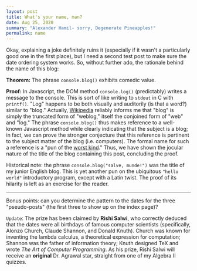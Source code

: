 ```yaml
---
layout: post
title: What's your name, man?
date: Aug 25, 2020
summary: "Alexander Hamil- sorry, Degenerate Pineapples!"
permalink: name
---
```


Okay, explaining a joke definitely ruins it (especially if it wasn't a particularly good one in the first place), but I need a second test post to make sure the date ordering system works. So, without further ado, the rationale behind the name of this blog:

**Theorem:** The phrase `console.blog()` exhibits comedic value.

**Proof:** In Javascript, the DOM method `console.log()` (predictably) writes a message to the console. This is sort of like writing to `stdout` in C with `printf()`. "Log" happens to be both visually and auditorily (is that a word?) similar to "blog." Actually, [Wikipedia](https://en.wikipedia.org/wiki/Blog) reliably informs me that "blog" is simply the truncated form of "weblog," itself the conjoined form of "web" and "log." The phrase `console.blog()` thus makes reference to a well-known Javascript method while clearly indicating that the subject is a blog; in fact, we can prove the stronger conjecture that this reference is pertinent to the subject matter of the blog (i.e. computers). The formal name for such a reference is a "pun of the [worst kind](http://mathworld.wolfram.com/FirstKind.html)." Thus, we have shown the jocular nature of the title of the blog containing this post, concluding the proof.

Historical note: the phrase `console.blog("salve, munde!")` was the title of my junior English blog. This is yet another pun on the ubiquitous `"hello world"` introductory program, except with a Latin twist. The proof of its hilarity is left as an exercise for the reader.

---

Bonus points: can you determine the pattern to the dates for the three "pseudo-posts" (the first three to show up on the index page)?

`Update`: The prize has been claimed by **Rishi Salwi**, who correctly deduced that the dates were all birthdays of famous computer scientists (specifically, Alonzo Church, Claude Shannon, and Donald Knuth). Church was known for inventing the lambda calculus, a theoretical expression for computation; Shannon was the father of information theory; Knuth designed TeX and wrote *The Art of Computer Programming*. As his prize, Rishi Salwi will receive an **original** Dr. Agrawal star, straight from one of my Algebra II quizzes.
